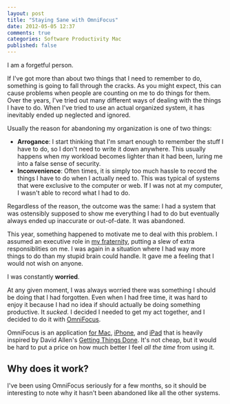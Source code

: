 ```yaml
---
layout: post
title: "Staying Sane with OmniFocus"
date: 2012-05-05 12:37
comments: true
categories: Software Productivity Mac
published: false
---
```


I am a forgetful person.

If I've got more than about two things that I need to remember to do, something is going to fall through the cracks. As you might expect, this can cause problems when people are counting on me to do things for them. Over the years, I've tried out many different ways of dealing with the things I have to do. When I've tried to use an actual organized system, it has inevitably ended up neglected and ignored.

<!--more-->

Usually the reason for abandoning my organization is one of two things:

* __Arrogance__: I start thinking that I'm smart enough to remember the stuff I have to do, so I don't need to write it down anywhere. This usually happens when my workload becomes lighter than it had been, luring me into a false sense of security.
* __Inconvenience__: Often times, it is simply too much hassle to record the things I have to do when I actually need to. This was typical of systems that were exclusive to the computer or web. If I was not at my computer, I wasn't able to record what I had to do.

Regardless of the reason, the outcome was the same: I had a system that was ostensibly supposed to show me everything I had to do but eventually always ended up inaccurate or out-of-date. It was abandoned.

This year, something happened to motivate me to deal with this problem. I assumed an executive role in [my fraternity][psiu], putting a slew of extra responsiblities on me. I was again in a situation where I had way more things to do than my stupid brain could handle. It gave me a feeling that I would not wish on anyone.

I was constantly __worried__.

At any given moment, I was always worried there was something I should be doing that I had forgotten. Even when I had free time, it was hard to enjoy it because I had no idea if should actually be doing something productive. It *sucked*. I decided I needed to get my act together, and I decided to do it with [OmniFocus][ofmac].

OmniFocus is an application [for Mac][ofmac], [iPhone][ofiphone], and [iPad][ofipad] that is heavily inspired by David Allen's [Getting Things Done][gtd]. It's not cheap, but it would be hard to put a price on how much better I feel _all the time_ from using it.

## Why does it work?

I've been using OmniFocus seriously for a few months, so it should be interesting to note why it hasn't been abandoned like all the other systems.

[psiu]: http://psiugt.org
[ofmac]: http://www.omnigroup.com/products/omnifocus/
[ofiphone]: http://www.omnigroup.com/products/omnifocus-iphone/
[ofipad]: http://www.omnigroup.com/products/omnifocus-ipad/
[gtd]: http://www.davidco.com/about-gtd